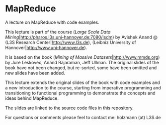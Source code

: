 # MapReduce

A lecture on MapReduce with code examples.

This lecture is part of the course (*Large Scale Data Mining*|http://pharos.l3s.uni-hannover.de:7080/lsdm) by Avishek Anand @ (L3S Research Center|http://www.l3s.de), (Leibniz University of Hannover|http://www.uni-hannover.de).

It is based on the book (*Mining of Massive Datasets*|http://www.mmds.org) by Jure Leskovec, Anand Rajaraman, Jeff Ullman.
The original slides of the book have not been changed, but re-sorted, some have been omitted and new slides have been added.

This lecture extends the original slides of the book with code examples and a new introduction to the course, starting from imperative programming and transitioning to functional programming to demonstrate the concepts and ideas behind MapReduce.

The slides are linked to the source code files in this repository.

For questions or comments please feel to contact me: holzmann (at) L3S.de
